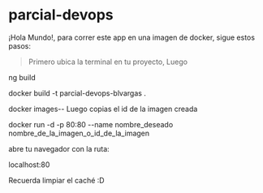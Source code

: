 
# parcial-devops

¡Hola Mundo!, para correr este app en una imagen de docker, sigue estos pasos:

> Primero ubica la terminal en tu proyecto, Luego

ng build

docker build -t parcial-devops-blvargas .

docker images-- Luego copias el id de la imagen creada

docker run -d -p 80:80 --name nombre_deseado nombre_de_la_imagen_o_id_de_la_imagen


abre tu navegador con la ruta:

localhost:80

Recuerda limpiar el caché :D

